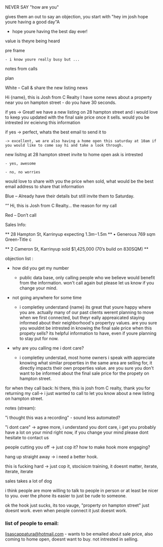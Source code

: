 NEVER SAY "how are you"

gives them an out to say an objection, you start with "hey im josh hope youre having a good day"A

- hope youre having the best day ever!


value is theyre being heard

pre frame

    - i know youre really busy but ...


notes from calls

plan

White – Call & share the new listing news


Hi {name}, this is Josh from C Realty I have some news about a property near you on hampton street - do you have 30 seconds.

if yes -> Great! we have a new listing on 28 hampton street and i would love to keep you updated with the final sale price once it sells. would you be intrested inr ecieivng this information

if yes -> perfect, whats the best email to send it to

    -> excellent, we are also having a home open this saturday at 10am if you would like to come say hi and take a look through.


new lisitng at 28 hampton street
invite to home open
ask is intrested

    - yes, awesome

    - no, no worries

would love to share with you the price when sold, what would be the best email address to share that information




Blue – Already have their details but still invite them to Saturday.

““ Hi, this is Josh from C Realty… the reason for my call

Red – Don’t call

Sales Info:

** 28 Hampton St, Karrinyup expecting $1.3m -$1.5m **  • Generous 769 sqm Green-Title c

** 2 Cameron St, Karrinyup sold $1,425,000 (70’s build on 830SQM) **



objection list :


- how did you get my number
    - public data base, only calling people who we believe would benefit from the information. won't call again but please let us know if you change your mind.

- not going anywhere for some time
   - i completley understand {name} its great that youre happy where you are. actually many of our past clients werent planning to move when we first connected, but theyr eally appreaicated staying informed about their neighborhood's propertyy values. are you sure you wouldnt be intrested in knowing the final sale price when this propety sells? its helpful information to have, even if youre planning to stay put for now.

- why are you calling me i dont care?

    - i completley understad, most home owners i speak with appreciate knowing what similar properties in the same area are selling for, it directly impacts their own properties value. are you sure you don't want to be informed about the final sale price for the propety on hampton street.


for when they call back:
hi there, this is josh from C realty, thank you for returning my call-> i just wanted to call to let you know about a new listing on hampton street.




notes (stream):

"i thought this was a recording" - sound less automated?

"i dont care" -> agree more, i understand you dont care, i get you probably have a lot on your mind right now, if you change your mind please dont hesitate to contact us

people cutting you off -> just cop it? how to make hook more engaging?

hang up straight away -> i need a better hook.

this is fucking hard -> just cop it, stocisicm training, it doesnt matter, iterate, iterate, iterate

sales takes a lot of dog

i think people are more willing to talk to people in person or at least be nicer to you. over the phone its easier to just be rude to someone.

ok the hook just sucks, its too vauge, "property on hampton street" just doesnt work. even when people connect it just doesnt work.






### list of people to email:

lisascappatura@hotmail.com - wants to be emailed about sale price, also coming to home open, doesnt want to buy. not intrested in selling.


